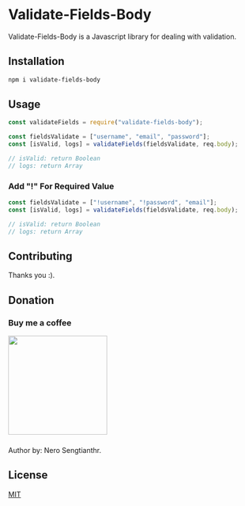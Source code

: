 # Validate-Fields-Body

Validate-Fields-Body is a Javascript library for dealing with validation.

## Installation

```bash
npm i validate-fields-body
```

## Usage

```javascript
const validateFields = require("validate-fields-body");

const fieldsValidate = ["username", "email", "password"];
const [isValid, logs] = validateFields(fieldsValidate, req.body);

// isValid: return Boolean
// logs: return Array
```

### Add "!" For Required Value

```javascript
const fieldsValidate = ["!username", "!password", "email"];
const [isValid, logs] = validateFields(fieldsValidate, req.body);

// isValid: return Boolean
// logs: return Array
```

## Contributing

Thanks you :).

## Donation

### Buy me a coffee

<img src="https://user-images.githubusercontent.com/79690698/217761482-40e56be0-40b6-44c6-a346-7cf09c88bfd5.png" width="200" height="200" />

###

Author by: Nero Sengtianthr.

## License

[MIT](https://choosealicense.com/licenses/mit/)
